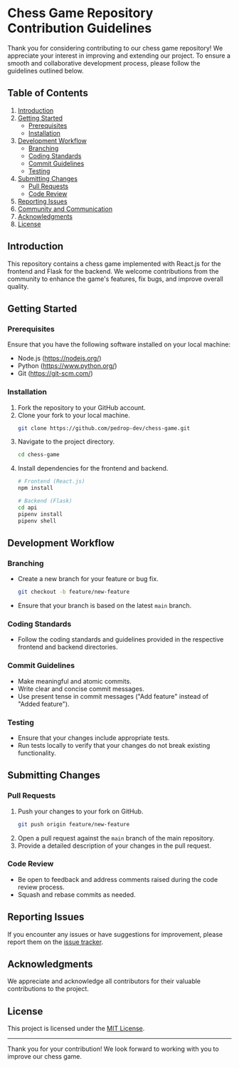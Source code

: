 # Chess Game Repository Contribution Guidelines

Thank you for considering contributing to our chess game repository! We appreciate your interest in improving and extending our project. To ensure a smooth and collaborative development process, please follow the guidelines outlined below.

## Table of Contents

1. [Introduction](#introduction)
2. [Getting Started](#getting-started)
    - [Prerequisites](#prerequisites)
    - [Installation](#installation)
3. [Development Workflow](#development-workflow)
    - [Branching](#branching)
    - [Coding Standards](#coding-standards)
    - [Commit Guidelines](#commit-guidelines)
    - [Testing](#testing)
4. [Submitting Changes](#submitting-changes)
    - [Pull Requests](#pull-requests)
    - [Code Review](#code-review)
5. [Reporting Issues](#reporting-issues)
6. [Community and Communication](#community-and-communication)
7. [Acknowledgments](#acknowledgments)
8. [License](#license)

## Introduction

This repository contains a chess game implemented with React.js for the frontend and Flask for the backend. We welcome contributions from the community to enhance the game's features, fix bugs, and improve overall quality.

## Getting Started

### Prerequisites

Ensure that you have the following software installed on your local machine:

- Node.js (https://nodejs.org/)
- Python (https://www.python.org/)
- Git (https://git-scm.com/)

### Installation

1. Fork the repository to your GitHub account.
2. Clone your fork to your local machine.
   ```bash
   git clone https://github.com/pedrop-dev/chess-game.git
   ```
3. Navigate to the project directory.
   ```bash
   cd chess-game
   ```
4. Install dependencies for the frontend and backend.
   ```bash
   # Frontend (React.js)
   npm install

   # Backend (Flask)
   cd api
   pipenv install
   pipenv shell
   ```

## Development Workflow

### Branching

- Create a new branch for your feature or bug fix.
  ```bash
  git checkout -b feature/new-feature
  ```
- Ensure that your branch is based on the latest `main` branch.

### Coding Standards

- Follow the coding standards and guidelines provided in the respective frontend and backend directories.

### Commit Guidelines

- Make meaningful and atomic commits.
- Write clear and concise commit messages.
- Use present tense in commit messages ("Add feature" instead of "Added feature").

### Testing

- Ensure that your changes include appropriate tests.
- Run tests locally to verify that your changes do not break existing functionality.

## Submitting Changes

### Pull Requests

1. Push your changes to your fork on GitHub.
   ```bash
   git push origin feature/new-feature
   ```
2. Open a pull request against the `main` branch of the main repository.
3. Provide a detailed description of your changes in the pull request.

### Code Review

- Be open to feedback and address comments raised during the code review process.
- Squash and rebase commits as needed.

## Reporting Issues

If you encounter any issues or have suggestions for improvement, please report them on the [issue tracker](https://github.com/pedrop-dev/chess-game/issues).


## Acknowledgments

We appreciate and acknowledge all contributors for their valuable contributions to the project.

## License

This project is licensed under the [MIT License](LICENSE).

---

Thank you for your contribution! We look forward to working with you to improve our chess game.
